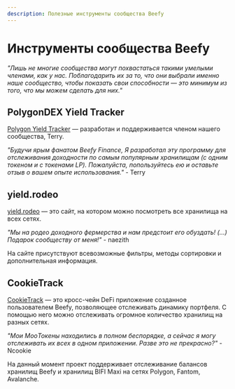 ```yaml
---
description: Полезные инструменты сообщества Beefy
---
```


# Инструменты сообщества Beefy

_"Лишь не многие сообщества могут похвастаться такими умелыми членами, как у нас. Поблагодарить их за то, что они выбрали именно наше сообщество, чтобы показать свои способности — это минимум из того, что мы можем сделать для них."_

## PolygonDEX Yield Tracker

[Polygon Yield Tracker](https://polygondex.com/track/yield/yieldMeBro.aspx) — разработан и поддерживается членом нашего сообщества, Terry.

_"Будучи ярым фанатом Beefy Finance, Я разработал эту программу для отслеживания доходности по самым популярным хранилищам \(с одним токеном и с токенами LP\). Пожалуйста, попользуйтесь ею и оставьте отзыв о вашем опыте использования."_ - Terry

## yield.rodeo

[yield.rodeo](https://yield.rodeo/) — это сайт, на котором можно посмотреть все хранилища на всех сетях.

_"Мы на родео доходного фермерства и нам предстоит его обуздать! (...) Подарок сообществу от меня!"_ - naezith

На сайте присутствуют всевозможные фильтры, методы сортировки и дополнительная информация.

## CookieTrack

[CookieTrack](https://cookietrack.io) — это кросс-чейн DeFi приложение созданное пользователем Beefy, позволяющее отслеживать динамику портфеля. С помощью него можно отслеживать огромное количество хранилищ на разных сетях. 

_"Мои MooТокены находились в полном беспорядке, а сейчас я могу отслеживать их всех в одном приложении. Разве это не прекрасно?"_ - Ncookie

На данный момент проект поддерживает отслеживание балансов хранилищ Beefy и хранилищ BIFI Maxi на сетях Polygon, Fantom, Avalanche.

